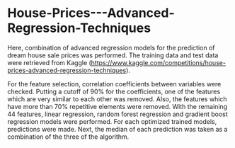 # House-Prices---Advanced-Regression-Techniques
Here, combination of advanced regression models for the prediction of dream house sale prices was performed. The training data and test data were retrieved from Kaggle (https://www.kaggle.com/competitions/house-prices-advanced-regression-techniques).

For the feature selection, correlation coefficients between variables were checked. Putting a cutoff of 90% for the coefficients, one of the features which are very similar to each other was removed. Also, the features which have more than 70% repetitive elements were removed. With the remaining 44 features, linear regression, random forest regression and gradient boost regression models were performed. For each optimized trained models, predictions were made. Next, the median of each prediction was taken as a combination of the three of the algorithm.
